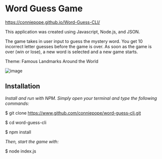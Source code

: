 # Word Guess Game

https://conniepope.github.io/Word-Guess-CLI/

This application was created using Javascript, Node.js, and JSON.

The game takes in user input to guess the mystery word. You get 10 incorrect letter guesses before the game is over. As soon as the game is over (win or lose), a new word is selected and a new game starts.

Theme: Famous Landmarks Around the World 

![image](https://user-images.githubusercontent.com/47279070/60920768-fa3a4f00-a266-11e9-8b3c-fc2c50cad556.png)

## Installation

*Install and run with NPM. Simply open your terminal and type the following commands:*

  $ git clone https://www.github.com/conniepope/word-guess-cli.git

  $ cd word-guess-cli

  $ npm install


*Then, start the game with:*

  $ node index.js

